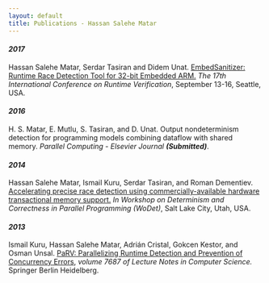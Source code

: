 ```yaml
---
layout: default
title: Publications - Hassan Salehe Matar
---
```


#### **_2017_**
Hassan Salehe Matar, Serdar Tasiran and Didem Unat. [EmbedSanitizer: Runtime Race Detection Tool for 32-bit Embedded ARM.](https://goo.gl/uJJCyd) *The 17th International Conference on Runtime Verification*, September 13-16, Seattle, USA.

#### **_2016_**
H. S. Matar, E. Mutlu, S. Tasiran, and D. Unat. Output nondeterminism detection for programming models combining dataflow with shared memory. *Parallel Computing - Elsevier Journal* **_(Submitted)_**.


#### **_2014_**
Hassan Salehe Matar, Ismail Kuru, Serdar Tasiran, and Roman Dementiev. [Accelerating precise race detection using commercially-available hardware transactional memory support.](https://goo.gl/tZ722o) *In Workshop on Determinism and Correctness in Parallel Programming (WoDet)*, Salt Lake City, Utah, USA.


#### **_2013_**
Ismail Kuru, Hassan Salehe Matar, Adrián Cristal, Gokcen Kestor, and Osman Unsal. [PaRV: Parallelizing Runtime Detection and Prevention of Concurrency Errors](https://goo.gl/AWtQ3E), *volume 7687 of Lecture Notes in Computer Science.* Springer Berlin Heidelberg.
